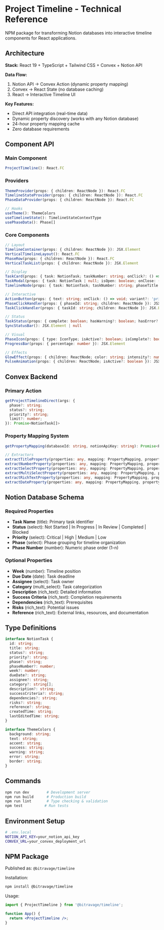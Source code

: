# Project Timeline - Technical Reference

NPM package for transforming Notion databases into interactive timeline components for React applications.

## Architecture

**Stack:** React 19 + TypeScript + Tailwind CSS + Convex + Notion API

**Data Flow:**
1. Notion API → Convex Action (dynamic property mapping)
2. Convex → React State (no database caching)
3. React → Interactive Timeline UI

**Key Features:**
- Direct API integration (real-time data)
- Dynamic property discovery (works with any Notion database)
- 24-hour property mapping cache
- Zero database requirements

## Component API

### Main Component
```typescript
ProjectTimeline(): React.FC
```

### Providers
```typescript
ThemeProvider(props: { children: ReactNode }): React.FC
TimelineStateProvider(props: { children: ReactNode }): React.FC
PhaseDataProvider(props: { children: ReactNode }): React.FC

// Hooks
useTheme(): ThemeColors
useTimelineState(): TimelineStateContextType
usePhaseData(): Phase[]
```

### Core Components
```typescript
// Layout
TimelineContainer(props: { children: ReactNode }): JSX.Element
VerticalTimelineLayout(): React.FC
PhaseRow(props: { children: ReactNode }): React.FC
VerticalTaskList(props: { children: ReactNode }): JSX.Element

// Display
TaskCard(props: { task: NotionTask; taskNumber: string; onClick?: () => void }): JSX.Element
TaskModal(props: { task: NotionTask | null; isOpen: boolean; onClose: () => void; taskNumber?: string }): JSX.Element | null
TimelineNode(props: { task: NotionTask; taskNumber: string; phaseTitle: string; isPhaseStart: boolean; onClick?: () => void }): JSX.Element

// Interactive
ActionButton(props: { text: string; onClick: () => void; variant?: 'primary' | 'secondary'; disabled?: boolean }): JSX.Element
PhaseClickHandler(props: { phaseId: string; children: ReactNode }): JSX.Element
TaskClickHandler(props: { taskId: string; children: ReactNode }): JSX.Element

// Status
TaskStatus(props: { complete: boolean; hasWarning?: boolean; hasError?: boolean }): JSX.Element
SyncStatusBar(): JSX.Element | null

// Visual
PhaseIcon(props: { type: IconType; isActive?: boolean; isComplete?: boolean }): JSX.Element
ProgressBar(props: { percentage: number }): JSX.Element

// Effects
GlowEffect(props: { children: ReactNode; color: string; intensity?: number; isActive?: boolean }): JSX.Element
PulseAnimation(props: { children: ReactNode; isActive?: boolean }): JSX.Element
```

## Convex Backend

### Primary Action
```typescript
getProjectTimelineDirect(args: {
  phase?: string;
  status?: string;
  priority?: string;
  limit?: number;
}): Promise<NotionTask[]>
```

### Property Mapping System
```typescript
getPropertyMapping(databaseId: string, notionApiKey: string): Promise<PropertyMapping>

// Extractors
extractTitleProperty(properties: any, mapping: PropertyMapping, propertyName: string): string
extractNumberProperty(properties: any, mapping: PropertyMapping, propertyName: string): number | undefined
extractSelectProperty(properties: any, mapping: PropertyMapping, propertyName: string): string | undefined
extractMultiSelectProperty(properties: any, mapping: PropertyMapping, propertyName: string): string[]
extractRichTextProperty(properties: any, mapping: PropertyMapping, propertyName: string): string | undefined
extractDateProperty(properties: any, mapping: PropertyMapping, propertyName: string): string | undefined
```

## Notion Database Schema

### Required Properties
- **Task Name** (title): Primary task identifier
- **Status** (select): Not Started | In Progress | In Review | Completed | Blocked
- **Priority** (select): Critical | High | Medium | Low
- **Phase** (select): Phase grouping for timeline organization
- **Phase Number** (number): Numeric phase order (1-n)

### Optional Properties
- **Week** (number): Timeline position
- **Due Date** (date): Task deadline
- **Assignee** (select): Task owner
- **Category** (multi_select): Task categorization
- **Description** (rich_text): Detailed information
- **Success Criteria** (rich_text): Completion requirements
- **Dependencies** (rich_text): Prerequisites
- **Risks** (rich_text): Potential issues
- **Reference** (rich_text): External links, resources, and documentation

## Type Definitions

```typescript
interface NotionTask {
  id: string;
  title: string;
  status?: string;
  priority?: string;
  phase?: string;
  phaseNumber?: number;
  week?: number;
  dueDate?: string;
  assignee?: string;
  category?: string[];
  description?: string;
  successCriteria?: string;
  dependencies?: string;
  risks?: string;
  reference?: string;
  createdTime: string;
  lastEditedTime: string;
}

interface ThemeColors {
  background: string;
  text: string;
  accent: string;
  success: string;
  warning: string;
  error: string;
  border: string;
}
```

## Commands

```bash
npm run dev        # Development server
npm run build      # Production build
npm run lint       # Type checking & validation
npm test          # Run tests
```

## Environment Setup

```bash
# .env.local
NOTION_API_KEY=your_notion_api_key
CONVEX_URL=your_convex_deployment_url
```

## NPM Package

Published as: `@bitravage/timeline`

Installation:
```bash
npm install @bitravage/timeline
```

Usage:
```jsx
import { ProjectTimeline } from '@bitravage/timeline';

function App() {
  return <ProjectTimeline />;
}
```